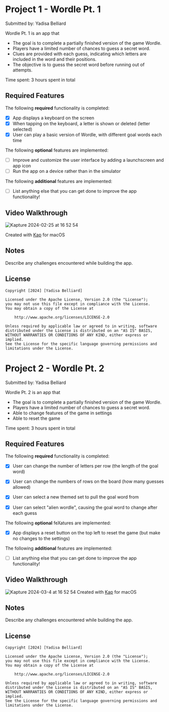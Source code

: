 # Project 1 - Wordle Pt. 1

Submitted by: Yadisa Belliard

Wordle Pt. 1 is an app that 
- The goal is to complete a partially finished version of the game Wordle.
- Players have a limited number of chances to guess a secret word.
- Clues are provided with each guess, indicating which letters are included in the word and their positions.
- The objective is to guess the secret word before running out of attempts.


Time spent: 3 hours spent in total

## Required Features

The following **required** functionality is completed:

- [X] App displays a keyboard on the screen
- [X] When tapping on the keyboard, a letter is shown or deleted (letter selected)
- [X] User can play a basic version of Wordle, with different goal words each time

The following **optional** features are implemented:

- [ ] Improve and customize the user interface by adding a launchscreen and app icon
- [ ] Run the app on a device rather than in the simulator

The following **additional** features are implemented:

- [ ] List anything else that you can get done to improve the app functionality!

## Video Walkthrough

![Kapture 2024-02-25 at 16 52 54](https://github.com/YadiBelly/IOS_WordleApp/assets/93412709/1e6dc8f0-a7af-4a73-9691-03f2731a02a6)

Created with <a href="" target="_blank" rel="noreferrer">Kap</a> for macOS

## Notes

Describe any challenges encountered while building the app.

## License

    Copyright [2024] [Yadisa Belliard]

    Licensed under the Apache License, Version 2.0 (the "License");
    you may not use this file except in compliance with the License.
    You may obtain a copy of the License at

        http://www.apache.org/licenses/LICENSE-2.0

    Unless required by applicable law or agreed to in writing, software
    distributed under the License is distributed on an "AS IS" BASIS,
    WITHOUT WARRANTIES OR CONDITIONS OF ANY KIND, either express or implied.
    See the License for the specific language governing permissions and
    limitations under the License.
    
# Project 2 - Wordle Pt. 2

Submitted by: Yadisa Belliard

Wordle Pt. 2 is an app that 
- The goal is to complete a partially finished version of the game Wordle.
- Players have a limited number of chances to guess a secret word.
- Able to change features of the game in settings
- Able to reset the game


Time spent: 3 hours spent in total

## Required Features

The following **required** functionality is completed:

- [X] User can change the number of letters per row (the length of the goal word)
- [X] User can change the numbers of rows on the board (how many guesses allowed)
- [X] User can select a new themed set to pull the goal word from
- [X] User can select "alien wordle", causing the goal word to change after each guess


The following **optional** feXatures are implemented:

- [X] App displays a reset button on the top left to reset the game (but make no changes to the settings)

The following **additional** features are implemented:

- [ ] List anything else that you can get done to improve the app functionality!



## Video Walkthrough

![Kapture 2024-03-4 at 16 52 54](https://github.com/YadiBelly/IOS_WordleApp/assets/93412709/36523d86-bc19-40fd-95cd-0001ecf49ced)
Created with <a href="" target="_blank" rel="noreferrer">Kap</a> for macOS

## Notes

Describe any challenges encountered while building the app.

## License

    Copyright [2024] [Yadisa Belliard]

    Licensed under the Apache License, Version 2.0 (the "License");
    you may not use this file except in compliance with the License.
    You may obtain a copy of the License at

        http://www.apache.org/licenses/LICENSE-2.0

    Unless required by applicable law or agreed to in writing, software
    distributed under the License is distributed on an "AS IS" BASIS,
    WITHOUT WARRANTIES OR CONDITIONS OF ANY KIND, either express or implied.
    See the License for the specific language governing permissions and
    limitations under the License.
